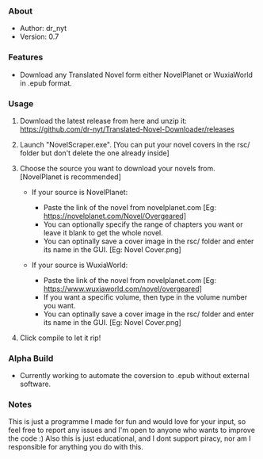 ### About
 *	Author: dr_nyt
 *	Version: 0.7

### Features
- Download any Translated Novel form either NovelPlanet or WuxiaWorld in .epub format.

### Usage
1. Download the latest release from here and unzip it: https://github.com/dr-nyt/Translated-Novel-Downloader/releases
2. Launch "NovelScraper.exe". [You can put your novel covers in the rsc/ folder but don't delete the one already inside]
3. Choose the source you want to download your novels from. [NovelPlanet is recommended]
   - If your source is NovelPlanet:
      - Paste the link of the novel from novelplanet.com [Eg: https://novelplanet.com/Novel/Overgeared]
      - You can optionally specify the range of chapters you want or leave it blank to get the whole novel.
      - You can optinally save a cover image in the rsc/ folder and enter its name in the GUI. [Eg: Novel Cover.png]

   - If your source is WuxiaWorld:
      - Paste the link of the novel from novelplanet.com [Eg: https://www.wuxiaworld.com/novel/overgeared]
      - If you want a specific volume, then type in the volume number you want.
      - You can optinally save a cover image in the rsc/ folder and enter its name in the GUI. [Eg: Novel Cover.png]

4. Click compile to let it rip!

### Alpha Build
- Currently working to automate the coversion to .epub without external software.

### Notes
This is just a programme I made for fun and would love for your input,
so feel free to report any issues and I'm open to anyone who wants to improve the code :)
Also this is just educational, and I dont support piracy, nor am I responsible for anything you do with this.


